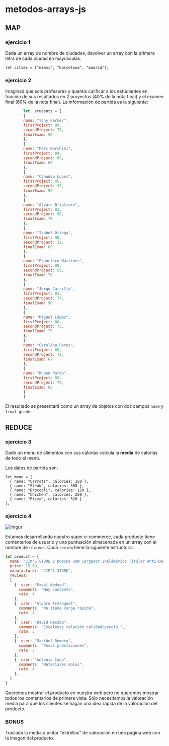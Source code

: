 # metodos-arrays-js

## MAP

### ejercicio 1

Dada un array de nombre de ciudades, devolver un array con la primera letra de cada ciudad en mayúsculas.

```let cities = ["miami", "barcelona", "madrid"];```

### ejercicio 2

Imaginad que sois profesores y queréis calificar a los estudiantes en función de sus resultados en 2 proyectos (40% de la nota final) y el examen final (60% de la nota final). La información de partida es la siguiente:

```javascript
        let  students = [
        {
        name: "Tony Parker",
        firstProject: 80,
        secondProject: 75,
        finalExam: 90
        },
        {
        name: "Marc Barchini",
        firstProject: 84,
        secondProject: 65,
        finalExam: 65
        },
        {
        name: "Claudia Lopez",
        firstProject: 45,
        secondProject: 95,
        finalExam: 99
        },
        {
        name: "Alvaro Briattore",
        firstProject: 82,
        secondProject: 92,
        finalExam: 70
        },
        {
        name: "Isabel Ortega",
        firstProject: 90,
        secondProject: 32,
        finalExam: 85
        },
        {
        name: "Francisco Martinez",
        firstProject: 90,
        secondProject: 55,
        finalExam: 78
        },
        {
        name: "Jorge Carrillo",
        firstProject: 83,
        secondProject: 77,
        finalExam: 90
        },
        {
        name: "Miguel López",
        firstProject: 80,
        secondProject: 75,
        finalExam: 75
        },
        {
        name: "Carolina Perez",
        firstProject: 85,
        secondProject: 72,
        finalExam: 67
        },
        {
        name: "Ruben Pardo",
        firstProject: 89,
        secondProject: 72,
        finalExam: 65
        }
        ]
   ```
El resultado se presentará como un array de objetos con dos campos `name` y `final_grade`.

## REDUCE

### ejercicio 3

Dado un menu de alimentos con sus calorías calcula la **media** de calorías de todo el menú.

Los datos de partida son:

```
let menu = [
  { name: "Carrots", calories: 150 },
  { name: "Steak", calories: 350 },
  { name: "Broccoli", calories: 120 },
  { name: "Chicken", calories: 250 },
  { name: "Pizza", calories: 520 }
];
```

### ejercicio 4


![Imgur](https://i.imgur.com/W7R22Cw.png)

Estamos desarrollando nuestro super e-commerce, cada producto tiene comentarios de usuario y una puntuación almacenada en un array con el nombre de `reviews`. Cada `review` tiene la siguiente estructura:

```javascript
let product = {
  name: "JIM'S STORE 2 Bobina 10W Cargador Inalámbrico Titular Anti-Deslizamiento Diseño",
  price: 15.69,
  manufacturer: "JIM'S STORE",
  reviews:
  [
    {  user: "Pavel Nedved",
      comments: "Muy contento",
      rate: 4
    },
    {  user: "Alvaro Trezeguet",
      comments: "No tiene carga rápida",
      rate: 1
    },
    {  user: "David Recoba",
      comments: "Excelente relación calidad/precio.",
      rate: 5
    },
    {  user: "Maribel Romero",
      comments: "Pocas prestaciones",
      rate: 2
    },
    {  user: "Antonio Cano",
      comments: "Materiales malos",
      rate: 1
    },
  ]
}

```
Queremos mostrar el producto en nuestra web pero no queremos mostrar todos los comentarios de primera vista. Sólo necesitamos la valoración media para que los clientes se hagan una idea rápida de la valoración del producto.

### BONUS
Traslada la media a pintar "estrellas" de valoración en una página web con la imagen del producto.
